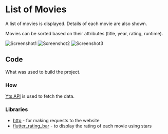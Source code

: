 # List of Movies

A list of movies is displayed.
Details of each movie are also shown.

Movies can be sorted based on their attributes (title, year, rating, runtime).

![Screenshot1](./screenshots/movies_sort_1.png)
![Screenshot2](./screenshots/movies_sort_2.png)
![Screenshot3](./screenshots/movies_sort_3.png)


## Code

What was used to build the project.

### How
[Yts API](https://yts.mx/api) is used to fetch the data.

### Libraries

- [http](https://pub.dev/packages/http) - for making requests to the website
- [flutter_rating_bar](https://pub.dev/packages/flutter_rating_bar) - to display the rating of each movie using stars




